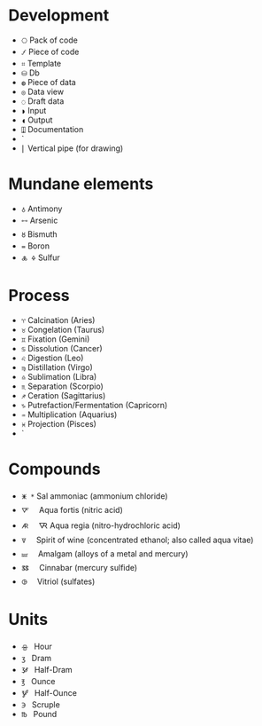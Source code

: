# Development

* `⎔` Pack of code
* `🝡` Piece of code
* `⌗` Template
* `⛁` Db
* `◍` Piece of data
* `◎` Data view
* `◌` Draft data
* `◗` Input
* `◖` Output
* `⍗` Documentation
* `
* `⎢` Vertical pipe (for drawing)


# Mundane elements

* `♁`   Antimony
* `🜺`   Arsenic
* `🜘`   Bismuth
* `=`   Boron
* `🜏 🜍` Sulfur

# Process

* `♈︎` Calcination (Aries) 
* `♉︎` Congelation (Taurus)
* `♊︎` Fixation (Gemini)
* `♋︎` Dissolution (Cancer)
* `♌︎` Digestion (Leo)
* `♍︎` Distillation (Virgo)
* `♎︎` Sublimation (Libra)
* `♏︎` Separation (Scorpio)
* `♐︎` Ceration (Sagittarius)
* `♑︎` Putrefaction/Fermentation (Capricorn)
* `♒︎` Multiplication (Aquarius)
* `♓︎` Projection (Pisces)
* `
# Compounds

* `🜹 *` Sal ammoniac (ammonium chloride)
* `🜅  ` Aqua fortis (nitric acid)
* `🜇  ` 🜆    Aqua regia (nitro-hydrochloric acid)
* `🜈  ` Spirit of wine (concentrated ethanol; also called aqua vitae)
* `🝛  ` Amalgam (alloys of a metal and mercury)
* `🜓  ` Cinnabar (mercury sulfide)
* `🜖  ` Vitriol (sulfates)

# Units

* `🝮 ` Hour
* `ʒ ` Dram
* `🝲 ` Half-Dram
* `℥ ` Ounce
* `🝳 ` Half-Ounce
* `℈ ` Scruple
* `℔ ` Pound
